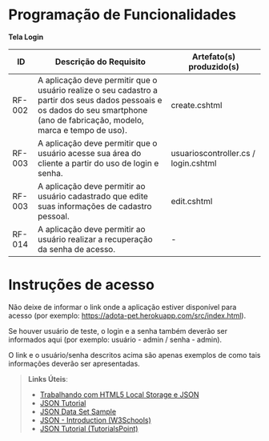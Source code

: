 # Programação de Funcionalidades

**Tela Login**


|ID    | Descrição do Requisito  | Artefato(s) produzido(s) |
|------|-----------------------------------------|----|
|RF-002| A aplicação deve permitir que o usuário realize o seu cadastro a partir dos seus dados pessoais e os dados do seu smartphone (ano de fabricação, modelo, marca e tempo de uso). | create.cshtml|
|RF-003| A aplicação deve permitir que o usuário acesse sua área do cliente a partir do uso de login e senha.  | usuarioscontroller.cs / login.cshtml |
|RF-003| A aplicação deve permitir ao usuário cadastrado que edite suas informações de cadastro pessoal.  | edit.cshtml |
|RF-014| A aplicação deve permitir ao usuário realizar a recuperação da senha de acesso.  | - |

# Instruções de acesso

Não deixe de informar o link onde a aplicação estiver disponível para acesso (por exemplo: https://adota-pet.herokuapp.com/src/index.html).

Se houver usuário de teste, o login e a senha também deverão ser informados aqui (por exemplo: usuário - admin / senha - admin).

O link e o usuário/senha descritos acima são apenas exemplos de como tais informações deverão ser apresentadas.

> **Links Úteis**:
>
> - [Trabalhando com HTML5 Local Storage e JSON](https://www.devmedia.com.br/trabalhando-com-html5-local-storage-e-json/29045)
> - [JSON Tutorial](https://www.w3resource.com/JSON)
> - [JSON Data Set Sample](https://opensource.adobe.com/Spry/samples/data_region/JSONDataSetSample.html)
> - [JSON - Introduction (W3Schools)](https://www.w3schools.com/js/js_json_intro.asp)
> - [JSON Tutorial (TutorialsPoint)](https://www.tutorialspoint.com/json/index.htm)
